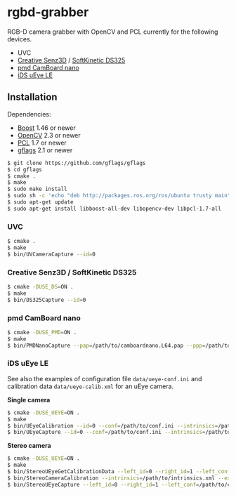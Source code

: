 rgbd-grabber
============

RGB-D camera grabber with OpenCV and PCL currently for the following devices.

* UVC
* [Creative Senz3D](http://us.creative.com/p/web-cameras/creative-senz3d) / [SoftKinetic DS325](http://www.softkinetic.com/Store/tabid/579/ProductID/6/language/en-US/Default.aspx)
* [pmd CamBoard nano](http://www.pmdtec.com/products_services/reference_design.php)
* [iDS uEye LE](http://jp.ids-imaging.com/store/produkte/kameras/usb-2-0-kameras/ueye-le.html)

Installation
------------

Dependencies:
* [Boost](https://github.com/boostorg/boost) 1.46 or newer
* [OpenCV](https://github.com/Itseez/opencv) 2.3 or newer
* [PCL](https://github.com/PointCloudLibrary/pcl) 1.7 or newer
* [gflags](https://github.com/gflags/gflags) 2.1 or newer

~~~ sh
$ git clone https://github.com/gflags/gflags
$ cd gflags
$ cmake .
$ make
$ sudo make install
$ sudo sh -c 'echo "deb http://packages.ros.org/ros/ubuntu trusty main" > /etc/apt/sources.list.d/ros-latest.list'
$ sudo apt-get update
$ sudo apt-get install libboost-all-dev libopencv-dev libpcl-1.7-all
~~~

### UVC
~~~ sh
$ cmake .
$ make
$ bin/UVCameraCapture --id=0
~~~

### Creative Senz3D / SoftKinetic DS325
~~~ sh
$ cmake -DUSE_DS=ON .
$ make
$ bin/DS325Capture --id=0
~~~

### pmd CamBoard nano
~~~ sh
$ cmake -DUSE_PMD=ON .
$ make
$ bin/PMDNanoCapture --pap=/path/to/camboardnano.L64.pap --ppp=/path/to/camboardnanoproc.L64.ppp
~~~

### iDS uEye LE
See also the examples of configuration file `data/ueye-conf.ini` and calibration data `data/ueye-calib.xml` for an uEye camera.

**Single camera**
~~~ sh
$ cmake -DUSE_UEYE=ON .
$ make
$ bin/UEyeCalibration --id=0 --conf=/path/to/conf.ini --intrinsics=/path/to/calib.xml
$ bin/UEyeCapture --id=0 --conf=/path/to/conf.ini --intrinsics=/path/to/calib.xml
~~~

**Stereo camera**
~~~ sh
$ cmake -DUSE_UEYE=ON .
$ make
$ bin/StereoUEyeGetCalibrationData --left_id=0 --right_id=1 --left_conf=/path/to/conf.ini --right_conf=/path/to/conf.ini
$ bin/StereoCameraCalibration --intrinsics=/path/to/intrinsics.xml --extrinsics=/path/to/extrinsics.xml
$ bin/StereoUEyeCapture --left_id=0 --right_id=1 --left_conf=/path/to/conf.ini --right_conf=/path/to/conf.ini --intrinsics=/path/to/intrinsics.xml --extrinsics=/path/to/extrinsics.xml
~~~
